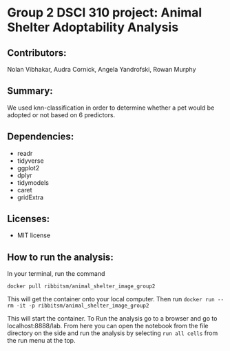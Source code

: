 # Group 2 DSCI 310 project: Animal Shelter Adoptability Analysis
## Contributors:
Nolan Vibhakar, Audra Cornick, Angela Yandrofski, Rowan Murphy

## Summary:
We used knn-classification in order to determine whether a pet would be adopted or not based on 6 predictors.

## Dependencies:
- readr
- tidyverse
- ggplot2
- dplyr
- tidymodels
- caret
- gridExtra

## Licenses:
- MIT license

## How to run the analysis:
In your terminal, run the command

`docker pull ribbitsm/animal_shelter_image_group2`

This will get the container onto your local computer. Then run
`docker run --rm -it -p ribbitsm/animal_shelter_image_group2`

This will start the container. To Run the analysis go to a browser and go to localhost:8888/lab. From here you can open the notebook from the file directory on the side and run the analysis by selecting `run all cells` from the run menu at the top.

